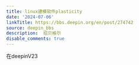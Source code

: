 ```yaml
---
title: linux建模软件plasticity
date: '2024-07-06'
linkTitle: https://bbs.deepin.org/en/post/274742
source: deepin_bbs
description:  绍贝格尔 
disable_comments: true
---
```

在deepinV23
